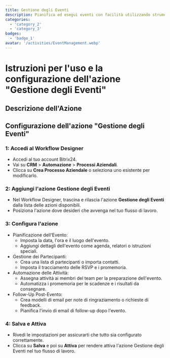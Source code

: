 ```yaml
---
title: Gestione degli Eventi
description: Pianifica ed esegui eventi con facilità utilizzando strumenti dedicati.
categories: 
  - 'category_2'
  - 'category_3'
badges: 
  - 'badge_1'
avatar: '/activities/EventManagement.webp'
---
```

# Istruzioni per l'uso e la configurazione dell'azione "Gestione degli Eventi"

## Descrizione dell'Azione

## **Configurazione dell'azione "Gestione degli Eventi"**

### 1: Accedi al Workflow Designer
- Accedi al tuo account Bitrix24.
- Vai su **CRM** > **Automazione** > **Processi Aziendali**.
- Clicca su **Crea Processo Aziendale** o seleziona uno esistente per modificarlo.

### 2: Aggiungi l'azione Gestione degli Eventi
- Nel Workflow Designer, trascina e rilascia l'azione **Gestione degli Eventi** dalla lista delle azioni disponibili.
- Posiziona l'azione dove desideri che avvenga nel tuo flusso di lavoro.

### 3: Configura l'azione
- Pianificazione dell'Evento:
  - Imposta la data, l'ora e il luogo dell'evento.
  - Aggiungi dettagli dell'evento come agenda, relatori o istruzioni speciali.
- Gestione dei Partecipanti:
  - Crea una lista di partecipanti o importa contatti.
  - Imposta il tracciamento delle RSVP e i promemoria.
- Automazione delle Attività:
  - Assegna attività ai membri del team per la preparazione dell'evento.
  - Automatizza i promemoria per le scadenze e i risultati da consegnare.
- Follow-Up Post-Evento:
  - Crea modelli di email per note di ringraziamento o richieste di feedback.
  - Pianifica l'invio di email di follow-up dopo l'evento.

### 4: Salva e Attiva
- Rivedi le impostazioni per assicurarti che tutto sia configurato correttamente.
- Clicca su **Salva** e poi su **Attiva** per rendere attiva l'azione Gestione degli Eventi nel tuo flusso di lavoro.